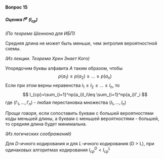 #### Вопрос 15

##### Оценка $l^\varphi$ ($l_{ср}$)

*(По теореме Шеннона для ИБП)*

Средняя длина не может быть меньше, чем энтропия вероятностной схемы. 

*(Из лекции. Теорема Хрен Знает Кого)*

Упорядочим буквы алфавита *А* таким образом, чтобы
$$
p(a_1)\geq p(a_2) \geq ... \geq p(a_n)
$$
Если при этом верны неравенства $l_1 \leq l_2 \leq ... \leq l_n$, то 
$$
l_{ср}=\sum_{i=1}^np(a_i)l_i\leq \sum_{i=1}^np(a_i)l'_i
$$
где $(l'_1, ..., l'_n)$ - любая перестановка множества $(l_1, ..., l_n)$

*Проще говоря*, если сопоставить буквам с большей вероятностями коды меньшей длины, а буквам с меньшей вероятностями - большей, то средняя длина будет минимальна.

*(Из логических соображений)*

Для *D*-ичного кодирования и для *L*-ичного кодирования (D > L), при одинаковых алгоритмах кодирования  $l^D_{ср} < l^L_{ср}$


